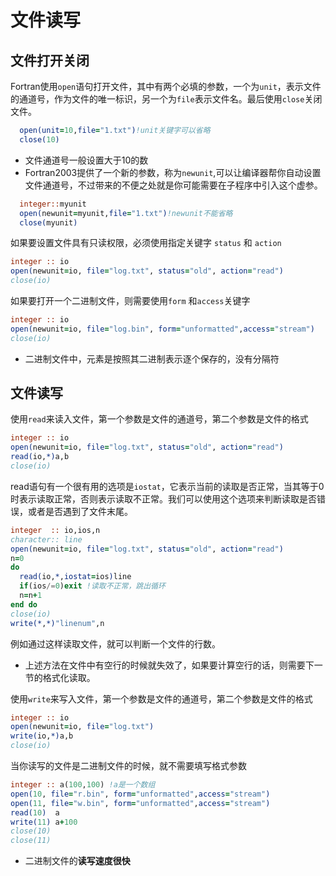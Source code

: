 # 文件读写

## 文件打开关闭

Fortran使用`open`语句打开文件，其中有两个必填的参数，一个为`unit`，表示文件的通道号，作为文件的唯一标识，另一个为`file`表示文件名。最后使用`close`关闭文件。

``` fortran
  open(unit=10,file="1.txt")!unit关键字可以省略
  close(10)
```
- 文件通道号一般设置大于10的数
- Fortran2003提供了一个新的参数，称为`newunit`,可以让编译器帮你自动设置文件通道号，不过带来的不便之处就是你可能需要在子程序中引入这个虚参。
  
``` fortran
  integer::myunit
  open(newunit=myunit,file="1.txt")!newunit不能省略
  close(myunit)
```

如果要设置文件具有只读权限，必须使用指定关键字 `status` 和 `action`

``` fortran
integer :: io
open(newunit=io, file="log.txt", status="old", action="read")
close(io)
```

如果要打开一个二进制文件，则需要使用`form` 和`access`关键字

``` fortran
integer :: io
open(newunit=io, file="log.bin", form="unformatted",access="stream")
close(io)
```
- 二进制文件中，元素是按照其二进制表示逐个保存的，没有分隔符

## 文件读写

使用`read`来读入文件，第一个参数是文件的通道号，第二个参数是文件的格式
``` fortran
integer :: io
open(newunit=io, file="log.txt", status="old", action="read")
read(io,*)a,b
close(io)
```
read语句有一个很有用的选项是`iostat`，它表示当前的读取是否正常，当其等于0时表示读取正常，否则表示读取不正常。我们可以使用这个选项来判断读取是否错误，或者是否遇到了文件末尾。

``` fortran
integer  :: io,ios,n
character:: line
open(newunit=io, file="log.txt", status="old", action="read")
n=0
do
  read(io,*,iostat=ios)line
  if(ios/=0)exit !读取不正常，跳出循环
  n=n+1
end do
close(io)
write(*,*)"linenum",n
```
例如通过这样读取文件，就可以判断一个文件的行数。
- 上述方法在文件中有空行的时候就失效了，如果要计算空行的话，则需要下一节的格式化读取。

使用`write`来写入文件，第一个参数是文件的通道号，第二个参数是文件的格式
``` fortran
integer :: io
open(newunit=io, file="log.txt")
write(io,*)a,b
close(io)
```

当你读写的文件是二进制文件的时候，就不需要填写格式参数

``` fortran
integer :: a(100,100) !a是一个数组
open(10, file="r.bin", form="unformatted",access="stream")
open(11, file="w.bin", form="unformatted",access="stream")
read(10)  a
write(11) a+100
close(10)
close(11)
```
- 二进制文件的**读写速度很快**

